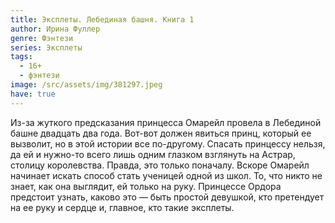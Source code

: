 ```yaml
---
title: Эксплеты. Лебединая башня. Книга 1
author: Ирина Фуллер
genre: Фэнтези
series: Эксплеты
tags:
  - 16+
  - фэнтези
image: /src/assets/img/381297.jpeg
have: true
---
```

Из-за жуткого предсказания принцесса Омарейл провела в Лебединой башне двадцать два года. Вот-вот должен явиться принц, который ее вызволит, но в этой истории все по-другому. Спасать принцессу нельзя, да ей и нужно-то всего лишь одним глазком взглянуть на Астрар, столицу королевства. Правда, это только поначалу. Вскоре Омарейл начинает искать способ стать ученицей одной из школ. То, что никто не знает, как она выглядит, ей только на руку. Принцессе Ордора предстоит узнать, каково это — быть простой девушкой, кто претендует на ее руку и сердце и, главное, кто такие эксплеты.
